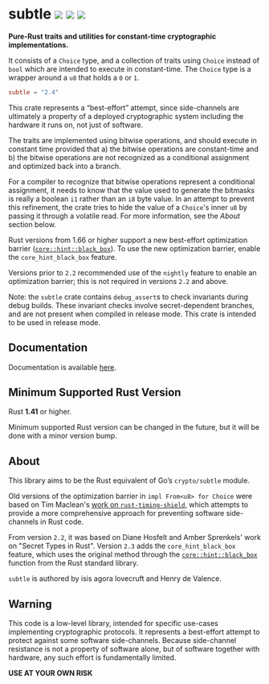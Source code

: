 # subtle [![](https://img.shields.io/crates/v/subtle.svg)](https://crates.io/crates/subtle) [![](https://img.shields.io/badge/dynamic/json.svg?label=docs&uri=https%3A%2F%2Fcrates.io%2Fapi%2Fv1%2Fcrates%2Fsubtle%2Fversions&query=%24.versions%5B0%5D.num&colorB=4F74A6)](https://doc.dalek.rs/subtle) [![](https://travis-ci.org/dalek-cryptography/subtle.svg?branch=master)](https://travis-ci.org/dalek-cryptography/subtle)

**Pure-Rust traits and utilities for constant-time cryptographic implementations.**

It consists of a `Choice` type, and a collection of traits using `Choice`
instead of `bool` which are intended to execute in constant-time.  The `Choice`
type is a wrapper around a `u8` that holds a `0` or `1`.

```toml
subtle = "2.4"
```

This crate represents a “best-effort” attempt, since side-channels
are ultimately a property of a deployed cryptographic system
including the hardware it runs on, not just of software.

The traits are implemented using bitwise operations, and should execute in
constant time provided that a) the bitwise operations are constant-time and
b) the bitwise operations are not recognized as a conditional assignment and
optimized back into a branch.

For a compiler to recognize that bitwise operations represent a conditional
assignment, it needs to know that the value used to generate the bitmasks is
really a boolean `i1` rather than an `i8` byte value. In an attempt to
prevent this refinement, the crate tries to hide the value of a `Choice`'s
inner `u8` by passing it through a volatile read. For more information, see
the _About_ section below.

Rust versions from 1.66 or higher support a new best-effort optimization
barrier ([`core::hint::black_box`]).  To use the new optimization barrier,
enable the `core_hint_black_box` feature.

Versions prior to `2.2` recommended use of the `nightly` feature to enable an
optimization barrier; this is not required in versions `2.2` and above.

Note: the `subtle` crate contains `debug_assert`s to check invariants during
debug builds. These invariant checks involve secret-dependent branches, and
are not present when compiled in release mode. This crate is intended to be
used in release mode.

## Documentation

Documentation is available [here][docs].

## Minimum Supported Rust Version

Rust **1.41** or higher.

Minimum supported Rust version can be changed in the future, but it will be done with a minor version bump.

## About

This library aims to be the Rust equivalent of Go’s `crypto/subtle` module.

Old versions of the optimization barrier in `impl From<u8> for Choice` were
based on Tim Maclean's [work on `rust-timing-shield`][rust-timing-shield],
which attempts to provide a more comprehensive approach for preventing
software side-channels in Rust code.

From version `2.2`, it was based on Diane Hosfelt and Amber Sprenkels' work on
"Secret Types in Rust".  Version `2.3` adds the `core_hint_black_box` feature,
which uses the original method through the [`core::hint::black_box`] function
from the Rust standard library.

`subtle` is authored by isis agora lovecruft and Henry de Valence.

## Warning

This code is a low-level library, intended for specific use-cases implementing
cryptographic protocols.  It represents a best-effort attempt to protect
against some software side-channels.  Because side-channel resistance is not a
property of software alone, but of software together with hardware, any such
effort is fundamentally limited.

**USE AT YOUR OWN RISK**

[docs]: https://docs.rs/subtle
[`core::hint::black_box`]: https://doc.rust-lang.org/core/hint/fn.black_box.html
[rust-timing-shield]: https://www.chosenplaintext.ca/open-source/rust-timing-shield/security
